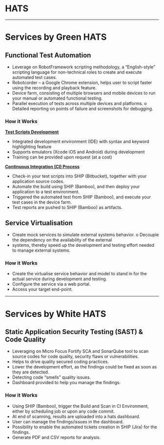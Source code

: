 # HATS
------

# Services by Green HATS

## Functional Test Automation

- Leverage on RobotFramework scripting methodology, a “English-style” scripting language for non-technical roles to create and execute automated test cases.
- Robotcorder – a Google Chrome extension, helps user to script faster using the recording and playback feature.
- Device farm, consisting of multiple browsers and mobile devices to run your manual or automated functional testing.
- Parallel execution of tests across multiple devices and platforms. o Detailed reporting on points of failure and screenshots for
debugging.

### How it Works
<strong><u>Test Scripts Development</u></strong>  
- Integrated development environment (IDE) with syntax and
keyword highlighting feature
- Supports emulators (Xcode iOS and Android) during
development
- Training can be provided upon request (at a cost)  

<strong><u>Continuous Integration (CI) Process</u></strong>
- Check-in your test scripts into SHIP (Bitbucket), together with
your application source codes.
- Automate the build using SHIP (Bamboo), and then deploy your
application to a test environment.
- Triggered the automated test from SHIP (Bamboo), and
execute your test cases in the device farm.
- Test reports are pushed to SHIP (Bamboo) as artifacts.

## Service Virtualisation
- Create mock services to simulate external systems behavior. o Decouple the dependency on the availability of the external
- systems, thereby speed up the development and testing effort needed to manage external systems.

### How it Works
- Create the virtualise service behavior and model to stand in for the actual service during development and testing.
- Configure the service via a web portal. 
- Access your target end-point.

---

# Services by White HATS

## Static Application Security Testing (SAST) & Code Quality
- Leveraging on Micro Focus Fortify SCA and SonarQube tool to scan source codes for code quality, security flaws or vulnerabilities.
- Helps to drive quality secured coding practices.
- Lower the development effort, as the findings could be fixed as
soon as they are detected.
- Detecting code “smells” quality issues.
- Dashboard provided to help you manage the findings.

### How it Works
- Using SHIP (Bamboo), trigger the Build and Scan in CI Environment, either by scheduling job or upon any code commit.
- At end of scanning, results are uploaded into a hats dashboard. 
- User can manage the findings/issues in the dashboard.
- Possibility to enable the automated tickets creation in SHIP (Jira) for the findings.
- Generate PDF and CSV reports for analysis.